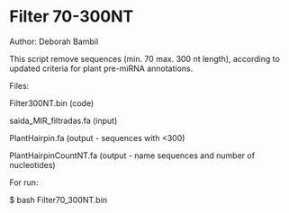 # Filter 70-300NT
Author: Deborah Bambil

This script remove sequences (min. 70 max. 300 nt length), according to updated criteria for plant pre-miRNA annotations.

Files:

Filter300NT.bin (code)

saida_MIR_filtradas.fa (input)

PlantHairpin.fa (output - sequences with <300)

PlantHairpinCountNT.fa (output - name sequences and number of nucleotides)

For run:

$ bash Filter70_300NT.bin



